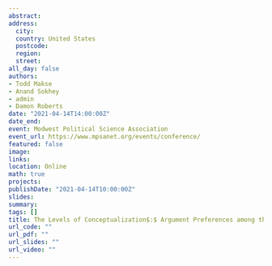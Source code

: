 ```yaml
---
abstract: 
address:
  city: 
  country: United States
  postcode: 
  region: 
  street: 
all_day: false
authors:
- Todd Makse
- Anand Sokhey
- admin
- Damon Roberts
date: "2021-04-14T14:00:00Z"
date_end: 
event: Modwest Political Science Association
event_url: https://www.mpsanet.org/events/conference/
featured: false
image:
links:
location: Online
math: true
projects:
publishDate: "2021-04-14T10:00:00Z"
slides: 
summary: 
tags: []
title: The Levels of Conceptualization$:$ Argument Preferences among the Mass Public
url_code: ""
url_pdf: ""
url_slides: ""
url_video: ""
---
```


